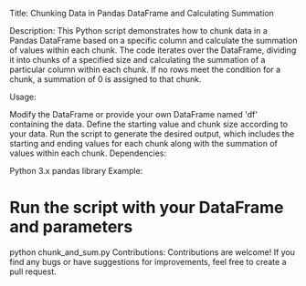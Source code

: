 
Title: Chunking Data in Pandas DataFrame and Calculating Summation

Description:
This Python script demonstrates how to chunk data in a Pandas DataFrame based on a specific column and calculate the summation of values within each chunk. The code iterates over the DataFrame, dividing it into chunks of a specified size and calculating the summation of a particular column within each chunk. If no rows meet the condition for a chunk, a summation of 0 is assigned to that chunk.

Usage:

Modify the DataFrame or provide your own DataFrame named 'df' containing the data.
Define the starting value and chunk size according to your data.
Run the script to generate the desired output, which includes the starting and ending values for each chunk along with the summation of values within each chunk.
Dependencies:

Python 3.x
pandas library
Example:

# Run the script with your DataFrame and parameters
python chunk_and_sum.py
Contributions:
Contributions are welcome! If you find any bugs or have suggestions for improvements, feel free to create a pull request.
